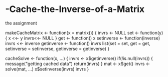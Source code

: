 # -Cache-the-Inverse-of-a-Matrix
the assignment

makeCacheMatrix <- function(x = matrix()) {
       invrs <- NULL
       set <- function(y) {
          x <<- y
        invrs<<- NULL
        }
       get <- function() x
      setinverse <- function(inverse) invrs <<- inverse
      getinverse <- function() invrs
      list(set = set, get = get, setinverse = setinverse, getinverse = getinverse)
}

cacheSolve <- function(x, ...) {
    invrs <- x$getinverse()
     if(!is.null(invrs)) {
      message("getting cached data")
      return(invrs)
      }
    mat <- x$get()
    invrs <- solve(mat, ...)
    x$setinverse(invrs)
    invrs
}
